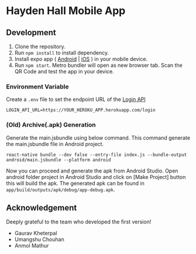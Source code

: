 # Hayden Hall Mobile App

## Development
1. Clone the repository.
2. Run `npm install` to install dependency.
3. Install expo app ( [Android](https://play.google.com/store/apps/details?id=host.exp.exponent) | [iOS](https://apps.apple.com/jp/app/expo-client/id982107779) ) in your mobile device.
4. Run `npm start`. Metro bundler will open as new browser tab. Scan the QR Code and test the app in your device.

### Environment Variable
Create a `.env` file to set the endpoint URL of the [Login API](https://github.com/hayden-hall/auth0-salesforce-login-api)

```
LOGIN_API_URL=https://YOUR_HEROKU_APP.herokuapp.com/login
```

### (Old) Archive(.apk) Generation
Generate the main.jsbundle using below command. This command generate the main.jsbundle file in Android project.

```
react-native bundle --dev false --entry-file index.js --bundle-output android/main.jsbundle --platform android
```

Now you can proceed and generate the apk from Android Studio. Open android folder project in Android Studio and click on [Make Project] button this will build the apk. The generated apk can be found in `app/build/outputs/apk/debug/app-debug.apk`.

## Acknowledgement
Deeply grateful to the team who developed the first version!
- Gaurav Kheterpal
- Umangshu Chouhan
- Anmol Mathur
